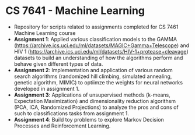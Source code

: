 # CS 7641 - Machine Learning

- Repository for scripts related to assignments completed for CS 7461 Machine Learning course
- **Assignment 1**: Applied various classification models to the GAMMA (https://archive.ics.uci.edu/ml/datasets/MAGIC+Gamma+Telescope) and HIV 1 (https://archive.ics.uci.edu/ml/datasets/HIV-1+protease+cleavage) datasets to build an understanding of how the algorithms perform and behave given different types of data.
- **Assignment 2**: Implementation and application of various random search algorithms (randomized hill climbing, simulated annealing, genetic algorithm, MIMIC) to optiimze the weights for neural networks developed in assignment 1.
- **Assignment 3**: Applications of unsupervised methods (k-means, Expectation Maximization) and dimensionality reduction algorithsm (PCA, ICA, Randomized Projections) to analyze the pros and cons of such to classifications tasks from assignment 1.
- **Assignment 4**: Build toy problems to explore Markov Decision Processes and Reinforcement Learning.
